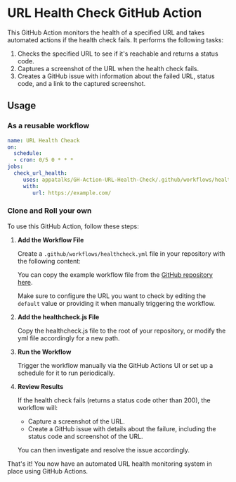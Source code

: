 # URL Health Check GitHub Action

This GitHub Action monitors the health of a specified URL and takes automated actions if the health check fails. It performs the following tasks:

1. Checks the specified URL to see if it's reachable and returns a status code.
2. Captures a screenshot of the URL when the health check fails.
3. Creates a GitHub issue with information about the failed URL, status code, and a link to the captured screenshot.

## Usage

### As a reusable workflow

```yml
name: URL Health Cheack
on:
  schedule:
  - cron: 0/5 0 * * *
jobs:
  check_url_health:
     uses: appatalks/GH-Action-URL-Health-Check/.github/workflows/healthcheck.yml@main
     with:
        url: https://example.com/
```

### Clone and Roll your own

To use this GitHub Action, follow these steps:

1. **Add the Workflow File**

   Create a `.github/workflows/healthcheck.yml` file in your repository with the following content:

   You can copy the example workflow file from the [GitHub repository here](https://github.com/appatalks/GH-Action-URL-Health-Check/blob/main/.github/workflows/healthcheck.yml). 

   Make sure to configure the URL you want to check by editing the `default` value or providing it when manually triggering the workflow.

2. **Add the healthcheck.js File**

   Copy the healthcheck.js file to the root of your repository, or modify the yml file accordingly for a new path.    

3. **Run the Workflow**

   Trigger the workflow manually via the GitHub Actions UI or set up a schedule for it to run periodically.

5. **Review Results**

   If the health check fails (returns a status code other than 200), the workflow will:

   - Capture a screenshot of the URL.
   - Create a GitHub issue with details about the failure, including the status code and screenshot of the URL.

   You can then investigate and resolve the issue accordingly.

That's it! You now have an automated URL health monitoring system in place using GitHub Actions.
